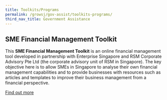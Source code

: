 ```yaml
---
title: Toolkits/Programs
permalink: /growsj/gov-assist/toolkits-programs/
third_nav_title: Government Assistance
---
```


## SME Financial Management Toolkit

This **SME Financial Management Toolkit** is an online financial management tool developed in partnership with Enterprise Singapore and RSM Corporate Advisory Pte Ltd (the corporate advisory unit of RSM in Singapore). The key objective here is to allow SMEs in Singapore to analyse their own financial management capabilities and to provide businesses with resources such as articles and templates to improve their business management from a financial perspective.

<a href="https://smetoolkit.abs.org.sg/" target="_blank">Find out more</a>
